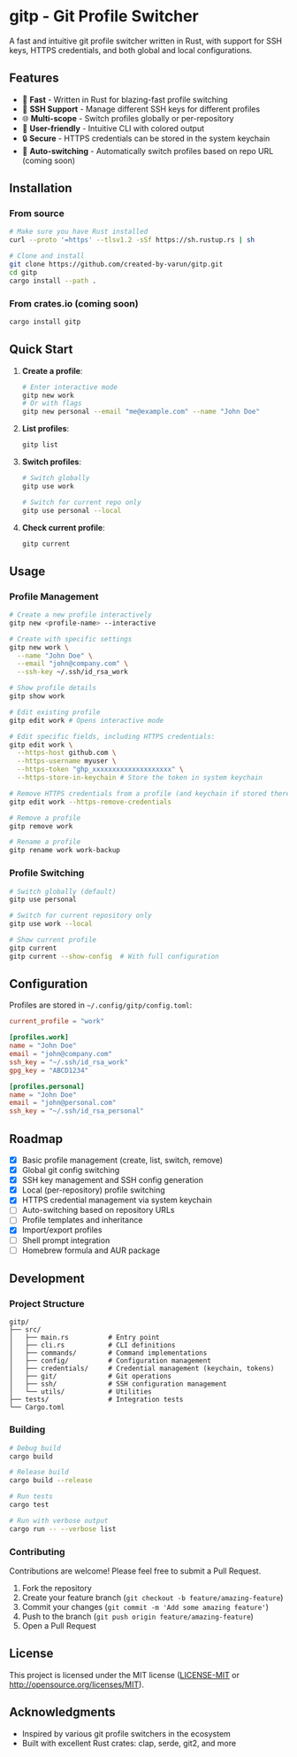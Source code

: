 # gitp - Git Profile Switcher

A fast and intuitive git profile switcher written in Rust, with support for SSH keys, HTTPS credentials, and both global and local configurations.

## Features

- 🚀 **Fast** - Written in Rust for blazing-fast profile switching
- 🔑 **SSH Support** - Manage different SSH keys for different profiles
- 🌐 **Multi-scope** - Switch profiles globally or per-repository
- 🎨 **User-friendly** - Intuitive CLI with colored output
- 🔒 **Secure** - HTTPS credentials can be stored in the system keychain
- 🤖 **Auto-switching** - Automatically switch profiles based on repo URL (coming soon)

## Installation

### From source

```bash
# Make sure you have Rust installed
curl --proto '=https' --tlsv1.2 -sSf https://sh.rustup.rs | sh

# Clone and install
git clone https://github.com/created-by-varun/gitp.git
cd gitp
cargo install --path .
```

### From crates.io (coming soon)

```bash
cargo install gitp
```

## Quick Start

1. **Create a profile**:

   ```bash
   # Enter interactive mode
   gitp new work
   # Or with flags
   gitp new personal --email "me@example.com" --name "John Doe"
   ```

2. **List profiles**:

   ```bash
   gitp list
   ```

3. **Switch profiles**:

   ```bash
   # Switch globally
   gitp use work

   # Switch for current repo only
   gitp use personal --local
   ```

4. **Check current profile**:
   ```bash
   gitp current
   ```

## Usage

### Profile Management

```bash
# Create a new profile interactively
gitp new <profile-name> --interactive

# Create with specific settings
gitp new work \
  --name "John Doe" \
  --email "john@company.com" \
  --ssh-key ~/.ssh/id_rsa_work

# Show profile details
gitp show work

# Edit existing profile
gitp edit work # Opens interactive mode

# Edit specific fields, including HTTPS credentials:
gitp edit work \
  --https-host github.com \
  --https-username myuser \
  --https-token "ghp_xxxxxxxxxxxxxxxxxxxx" \
  --https-store-in-keychain # Store the token in system keychain

# Remove HTTPS credentials from a profile (and keychain if stored there):
gitp edit work --https-remove-credentials

# Remove a profile
gitp remove work

# Rename a profile
gitp rename work work-backup
```

### Profile Switching

```bash
# Switch globally (default)
gitp use personal

# Switch for current repository only
gitp use work --local

# Show current profile
gitp current
gitp current --show-config  # With full configuration
```

## Configuration

Profiles are stored in `~/.config/gitp/config.toml`:

```toml
current_profile = "work"

[profiles.work]
name = "John Doe"
email = "john@company.com"
ssh_key = "~/.ssh/id_rsa_work"
gpg_key = "ABCD1234"

[profiles.personal]
name = "John Doe"
email = "john@personal.com"
ssh_key = "~/.ssh/id_rsa_personal"
```

## Roadmap

- [x] Basic profile management (create, list, switch, remove)
- [x] Global git config switching
- [x] SSH key management and SSH config generation
- [x] Local (per-repository) profile switching
- [x] HTTPS credential management via system keychain
- [ ] Auto-switching based on repository URLs
- [ ] Profile templates and inheritance
- [x] Import/export profiles
- [ ] Shell prompt integration
- [ ] Homebrew formula and AUR package

## Development

### Project Structure

```
gitp/
├── src/
│   ├── main.rs          # Entry point
│   ├── cli.rs           # CLI definitions
│   ├── commands/        # Command implementations
│   ├── config/          # Configuration management
│   ├── credentials/     # Credential management (keychain, tokens)
│   ├── git/             # Git operations
│   ├── ssh/             # SSH configuration management
│   └── utils/           # Utilities
├── tests/               # Integration tests
└── Cargo.toml
```

### Building

```bash
# Debug build
cargo build

# Release build
cargo build --release

# Run tests
cargo test

# Run with verbose output
cargo run -- --verbose list
```

### Contributing

Contributions are welcome! Please feel free to submit a Pull Request.

1. Fork the repository
2. Create your feature branch (`git checkout -b feature/amazing-feature`)
3. Commit your changes (`git commit -m 'Add some amazing feature'`)
4. Push to the branch (`git push origin feature/amazing-feature`)
5. Open a Pull Request

## License

This project is licensed under the MIT license ([LICENSE-MIT](LICENSE-MIT) or http://opensource.org/licenses/MIT).

## Acknowledgments

- Inspired by various git profile switchers in the ecosystem
- Built with excellent Rust crates: clap, serde, git2, and more
